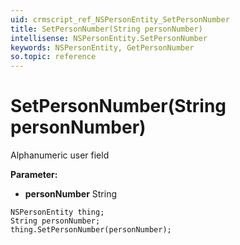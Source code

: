 ```yaml
---
uid: crmscript_ref_NSPersonEntity_SetPersonNumber
title: SetPersonNumber(String personNumber)
intellisense: NSPersonEntity.SetPersonNumber
keywords: NSPersonEntity, GetPersonNumber
so.topic: reference
---
```


# SetPersonNumber(String personNumber)

Alphanumeric user field

**Parameter:** 
 - **personNumber** String

```crmscript
NSPersonEntity thing;
String personNumber;
thing.SetPersonNumber(personNumber);
```

